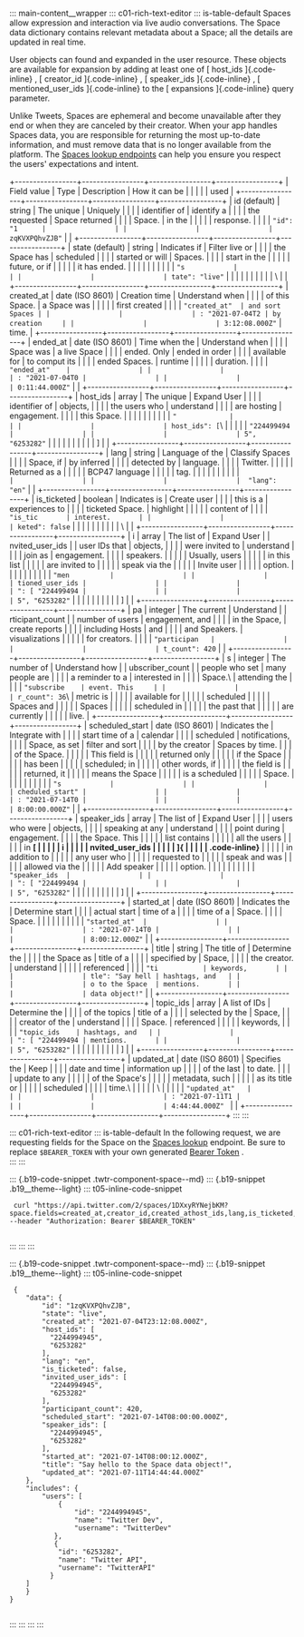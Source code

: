 ::: main-content__wrapper
::: c01-rich-text-editor
::: is-table-default
Spaces allow expression and interaction via live audio conversations.
The Space data dictionary contains relevant metadata about a Space; all
the details are updated in real time.

User objects can found and expanded in the user resource. These objects
are available for expansion by adding at least one of [ host_ids
]{.code-inline} , [ creator_id ]{.code-inline} , [ speaker_ids
]{.code-inline} , [ mentioned_user_ids ]{.code-inline} to the [
expansions ]{.code-inline} query parameter.

Unlike Tweets, Spaces are ephemeral and become unavailable after they
end or when they are canceled by their creator. When your app handles
Spaces data, you are responsible for returning the most up-to-date
information, and must remove data that is no longer available from the
platform. The [Spaces lookup
endpoints](/en/docs/twitter-api/spaces/lookup/introduction) can help you
ensure you respect the users' expectations and intent.

+-----------------+-----------------+-----------------+-----------------+
| Field value     | Type            | Description     | How it can be   |
|                 |                 |                 | used            |
+-----------------+-----------------+-----------------+-----------------+
| id (default)    | string          | The unique      | Uniquely        |
|                 |                 | identifier of   | identify a      |
|                 |                 | the requested   | Space returned  |
|                 |                 | Space.          | in the          |
|                 |                 |                 | response.       |
|                 |                 | ` "id": "1      |                 |
|                 |                 | zqKVXPQhvZJB" ` |                 |
+-----------------+-----------------+-----------------+-----------------+
| state (default) | string          | Indicates if    | Filter live or  |
|                 |                 | the Space has   | scheduled       |
|                 |                 | started or will | Spaces.         |
|                 |                 | start in the    |                 |
|                 |                 | future, or if   |                 |
|                 |                 | it has ended.   |                 |
|                 |                 |                 |                 |
|                 |                 | ` "s            |                 |
|                 |                 | tate": "live" ` |                 |
|                 |                 |                 |                 |
|                 |                 | \               |                 |
+-----------------+-----------------+-----------------+-----------------+
| created_at      | date (ISO 8601) | Creation time   | Understand when |
|                 |                 | of this Space.  | a Space was     |
|                 |                 |                 | first created   |
|                 |                 | ` "created_at"  | and sort Spaces |
|                 |                 | : "2021-07-04T2 | by creation     |
|                 |                 | 3:12:08.000Z" ` | time.           |
+-----------------+-----------------+-----------------+-----------------+
| ended_at        | date (ISO 8601) | Time when the   | Understand when |
|                 |                 | Space was       | a live Space    |
|                 |                 | ended. Only     | ended in order  |
|                 |                 | available for   | to comput its   |
|                 |                 | ended Spaces.   | runtime         |
|                 |                 |                 | duration.       |
|                 |                 | ` "ended_at"    |                 |
|                 |                 | : "2021-07-04T0 |                 |
|                 |                 | 0:11:44.000Z" ` |                 |
+-----------------+-----------------+-----------------+-----------------+
| host_ids        | array           | The unique      | Expand User     |
|                 |                 | identifier of   | objects,        |
|                 |                 | the users who   | understand      |
|                 |                 | are hosting     | engagement.     |
|                 |                 | this Space.     |                 |
|                 |                 |                 |                 |
|                 |                 | ` "             |                 |
|                 |                 | host_ids": [ `\ |                 |
|                 |                 | ` "224499494    |                 |
|                 |                 | 5", "6253282" ` |                 |
|                 |                 |                 |                 |
|                 |                 | \]              |                 |
+-----------------+-----------------+-----------------+-----------------+
| lang            | string          | Language of the | Classify Spaces |
|                 |                 | Space, if       | by inferred     |
|                 |                 | detected by     | language.       |
|                 |                 | Twitter.        |                 |
|                 |                 | Returned as a   |                 |
|                 |                 | BCP47 language  |                 |
|                 |                 | tag.            |                 |
|                 |                 |                 |                 |
|                 |                 | `               |                 |
|                 |                 |  "lang": "en" ` |                 |
+-----------------+-----------------+-----------------+-----------------+
| is_ticketed     | boolean         | Indicates is    | Create user     |
|                 |                 | this is a       | experiences to  |
|                 |                 | ticketed Space. | highlight       |
|                 |                 |                 | content of      |
|                 |                 | ` "is_tic       | interest.       |
|                 |                 | keted": false ` |                 |
|                 |                 |                 |                 |
|                 |                 | \               |                 |
+-----------------+-----------------+-----------------+-----------------+
| i               | array           | The list of     | Expand User     |
| nvited_user_ids |                 | user IDs that   | objects,        |
|                 |                 | were invited to | understand      |
|                 |                 | join as         | engagement.     |
|                 |                 | speakers.       |                 |
|                 |                 | Usually, users  |                 |
|                 |                 | in this list    |                 |
|                 |                 | are invited to  |                 |
|                 |                 | speak via the   |                 |
|                 |                 | Invite user     |                 |
|                 |                 | option.         |                 |
|                 |                 |                 |                 |
|                 |                 | ` "men          |                 |
|                 |                 | tioned_user_ids |                 |
|                 |                 | ": [ "224499494 |                 |
|                 |                 | 5", "6253282" ` |                 |
|                 |                 |                 |                 |
|                 |                 | \]              |                 |
+-----------------+-----------------+-----------------+-----------------+
| pa              | integer         | The current     | Understand      |
| rticipant_count |                 | number of users | engagement, and |
|                 |                 | in the Space,   | create reports  |
|                 |                 | including Hosts | and             |
|                 |                 | and Speakers.   | visualizations  |
|                 |                 |                 | for creators.   |
|                 |                 | ` "participan   |                 |
|                 |                 | t_count": 420 ` |                 |
+-----------------+-----------------+-----------------+-----------------+
| s               | integer         | The number of   | Understand how  |
| ubscriber_count |                 | people who set  | many people are |
|                 |                 | a reminder to a | interested in   |
|                 |                 | Space.\         | attending the   |
|                 |                 | ` "subscribe    | event. This     |
|                 |                 | r_count": 36 `\ | metric is       |
|                 |                 |                 | available for   |
|                 |                 |                 | scheduled       |
|                 |                 |                 | Spaces and      |
|                 |                 |                 | Spaces          |
|                 |                 |                 | scheduled in    |
|                 |                 |                 | the past that   |
|                 |                 |                 | are currently   |
|                 |                 |                 | live.           |
+-----------------+-----------------+-----------------+-----------------+
| scheduled_start | date (ISO 8601) | Indicates the   | Integrate with  |
|                 |                 | start time of a | calendar        |
|                 |                 | scheduled       | notifications,  |
|                 |                 | Space, as set   | filter and sort |
|                 |                 | by the creator  | Spaces by time. |
|                 |                 | of the Space.   |                 |
|                 |                 | This field is   |                 |
|                 |                 | returned only   |                 |
|                 |                 | if the Space    |                 |
|                 |                 | has been        |                 |
|                 |                 | scheduled; in   |                 |
|                 |                 | other words, if |                 |
|                 |                 | the field is    |                 |
|                 |                 | returned, it    |                 |
|                 |                 | means the Space |                 |
|                 |                 | is a scheduled  |                 |
|                 |                 | Space.          |                 |
|                 |                 |                 |                 |
|                 |                 | ` "s            |                 |
|                 |                 | cheduled_start" |                 |
|                 |                 | : "2021-07-14T0 |                 |
|                 |                 | 8:00:00.000Z" ` |                 |
+-----------------+-----------------+-----------------+-----------------+
| speaker_ids     | array           | The list of     | Expand User     |
|                 |                 | users who were  | objects,        |
|                 |                 | speaking at any | understand      |
|                 |                 | point during    | engagement.     |
|                 |                 | the Space. This |                 |
|                 |                 | list contains   |                 |
|                 |                 | all the users   |                 |
|                 |                 | in **[          |                 |
|                 |                 | i               |                 |
|                 |                 | nvited_user_ids |                 |
|                 |                 | ]{              |                 |
|                 |                 | .code-inline}** |                 |
|                 |                 | in addition to  |                 |
|                 |                 | any user who    |                 |
|                 |                 | requested to    |                 |
|                 |                 | speak and was   |                 |
|                 |                 | allowed via the |                 |
|                 |                 | Add speaker     |                 |
|                 |                 | option.         |                 |
|                 |                 |                 |                 |
|                 |                 | ` "speaker_ids  |                 |
|                 |                 | ": [ "224499494 |                 |
|                 |                 | 5", "6253282" ` |                 |
|                 |                 |                 |                 |
|                 |                 | \]              |                 |
+-----------------+-----------------+-----------------+-----------------+
| started_at      | date (ISO 8601) | Indicates the   | Determine start |
|                 |                 | actual start    | time of a       |
|                 |                 | time of a       | Space.          |
|                 |                 | Space.          |                 |
|                 |                 |                 |                 |
|                 |                 | ` "started_at"  |                 |
|                 |                 | : "2021-07-14T0 |                 |
|                 |                 | 8:00:12.000Z" ` |                 |
+-----------------+-----------------+-----------------+-----------------+
| title           | string          | The title of    | Determine the   |
|                 |                 | the Space as    | title of a      |
|                 |                 | specified by    | Space,          |
|                 |                 | the creator.    | understand      |
|                 |                 |                 | referenced      |
|                 |                 | ` "ti           | keywords,       |
|                 |                 | tle": "Say hell | hashtags, and   |
|                 |                 | o to the Space  | mentions.       |
|                 |                 | data object!" ` |                 |
+-----------------+-----------------+-----------------+-----------------+
| topic_ids       | array           | A list of IDs   | Determine the   |
|                 |                 | of the topics   | title of a      |
|                 |                 | selected by the | Space,          |
|                 |                 | creator of the  | understand      |
|                 |                 | Space.          | referenced      |
|                 |                 |                 | keywords,       |
|                 |                 | ` "topic_ids    | hashtags, and   |
|                 |                 | ": [ "224499494 | mentions.       |
|                 |                 | 5", "6253282" ` |                 |
|                 |                 |                 |                 |
|                 |                 | \]              |                 |
+-----------------+-----------------+-----------------+-----------------+
| updated_at      | date (ISO 8601) | Specifies the   | Keep            |
|                 |                 | date and time   | information up  |
|                 |                 | of the last     | to date.        |
|                 |                 | update to any   |                 |
|                 |                 | of the Space\'s |                 |
|                 |                 | metadata, such  |                 |
|                 |                 | as its title or |                 |
|                 |                 | scheduled       |                 |
|                 |                 | time.\          |                 |
|                 |                 | \               |                 |
|                 |                 | `"updated_at"   |                 |
|                 |                 | : "2021-07-11T1 |                 |
|                 |                 | 4:44:44.000Z" ` |                 |
+-----------------+-----------------+-----------------+-----------------+
:::
:::

::: c01-rich-text-editor
::: is-table-default
In the following request, we are requesting fields for the Space on the
[Spaces lookup](/en/docs/twitter-api/spaces/lookup/introduction.html)
endpoint. Be sure to replace ` $BEARER_TOKEN ` with your own generated
[Bearer Token](/en/docs/authentication/oauth-2-0/bearer-tokens) .\
:::
:::

::: {.b19-code-snippet .twtr-component-space--md}
::: {.b19-snippet .b19__theme--light}
::: t05-inline-code-snippet
``` {.line-numbers .t05__pre--with-button .t05__pre--wrap-text}
 curl "https://api.twitter.com/2/spaces/1DXxyRYNejbKM?space.fields=created_at,creator_id,created_athost_ids,lang,is_ticketed,invited_user_ids,participant_count,scheduled_start,speaker_ids,started_at,state,title,updated_at&expansions=creator_id,host_ids,invited_user_ids,speaker_ids" --header "Authorization: Bearer $BEARER_TOKEN"
    
```
:::
:::
:::

::: {.b19-code-snippet .twtr-component-space--md}
::: {.b19-snippet .b19__theme--light}
::: t05-inline-code-snippet
``` line-numbers
 {
    "data": {
        "id": "1zqKVXPQhvZJB",
        "state": "live",
        "created_at": "2021-07-04T23:12:08.000Z",
        "host_ids": [
          "2244994945",
          "6253282"
        ],
        "lang": "en",
        "is_ticketed": false,
        "invited_user_ids": [
          "2244994945",
          "6253282"
        ],
        "participant_count": 420,
        "scheduled_start": "2021-07-14T08:00:00.000Z",
        "speaker_ids": [
          "2244994945",
          "6253282"
        ],        
        "started_at": "2021-07-14T08:00:12.000Z",
        "title": "Say hello to the Space data object!",
        "updated_at": "2021-07-11T14:44:44.000Z"
    },
    "includes": {
        "users": [
            {
                "id": "2244994945",
                "name": "Twitter Dev",
                "username": "TwitterDev"
           },
           {
            "id": "6253282",
            "name": "Twitter API",
            "username": "TwitterAPI"
          }
    ]
    }
}
    
```
:::
:::
:::
:::
